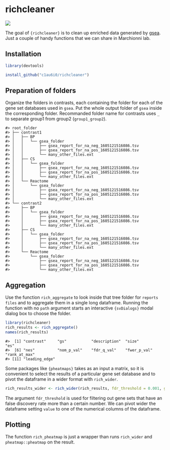 
<!-- README.md is generated from README.Rmd. Please edit that file -->

# richcleaner

<!-- badges: start -->

[![](https://img.shields.io/badge/devel%20version-0.0.0.96-blue.svg)](https://github.com/https://github.com/c1au6i0/richcleaner)

<!-- badges: end -->

The goal of `{richcleaner}` is to clean up enriched data generated by
[gsea](https://www.gsea-msigdb.org/gsea/index.jsp). Just a couple of
handy functions that we can share in Marchionni lab.

## Installation

``` r
library(devtools)

install_github("c1au6i0/richcleaner")
```

## Preparation of folders

Organize the folders in contrasts, each containing the folder for each
of the gene set databases used in `gsea`. Put the whole output folder of
`gsea` inside the corresponding folder. Recommanded folder name for
contrasts uses `_` to separate group1 from group2 (`group1_group2`).

    #> root_folder
    #> ├── contrast1
    #> │   ├── BP
    #> │   │   └── gsea_folder
    #> │   │       ├── gsea_report_for_na_neg_1605121516086.tsv
    #> │   │       ├── gsea_report_for_na_pos_1605121516086.tsv
    #> │   │       └── many_other_files.ext
    #> │   ├── CS
    #> │   │   └── gsea_folder
    #> │   │       ├── gsea_report_for_na_neg_1605121516086.tsv
    #> │   │       ├── gsea_report_for_na_pos_1605121516086.tsv
    #> │   │       └── many_other_files.ext
    #> │   └── Reactome
    #> │       └── gsea_folder
    #> │           ├── gsea_report_for_na_neg_1605121516086.tsv
    #> │           ├── gsea_report_for_na_pos_1605121516086.tsv
    #> │           └── many_other_files.ext
    #> └── contrast2
    #>     ├── BP
    #>     │   └── gsea_folder
    #>     │       ├── gsea_report_for_na_neg_1605121516086.tsv
    #>     │       ├── gsea_report_for_na_pos_1605121516086.tsv
    #>     │       └── many_other_files.ext
    #>     ├── CS
    #>     │   └── gsea_folder
    #>     │       ├── gsea_report_for_na_neg_1605121516086.tsv
    #>     │       ├── gsea_report_for_na_pos_1605121516086.tsv
    #>     │       └── many_other_files.ext
    #>     └── Reactome
    #>         └── gsea_folder
    #>             ├── gsea_report_for_na_neg_1605121516086.tsv
    #>             ├── gsea_report_for_na_pos_1605121516086.tsv
    #>             └── many_other_files.ext

## Aggregation

Use the function `rich_aggregate` to look inside that tree folder for
`reports files` and to aggregate them in a single long dataframe.
Running the function with no `path` argument starts an interactive
`{svDialogs}` modal dialog box to choose the folder.

``` r
library(richcleaner)
rich_results <- rich_aggregate()
names(rich_results)
```

    #>  [1] "contrast"     "gs"           "description"  "size"         "es"          
    #>  [6] "nes"          "nom_p_val"    "fdr_q_val"    "fwer_p_val"   "rank_at_max" 
    #> [11] "leading_edge"

Some packages like `{pheatmaps}` takes as an input a matrix, so it is
convenient to select the results of a particular gene set database and
to pivot the dataframe in a wider format with `rich_wider`.

``` r
rich_results_wider <- rich_wider(rich_results, fdr_threshold = 0.001, gs = "GOBPs", value = "n_logp_sign")
```

The argument `fdr_threshold` is used for filtering out gene sets that
have an false discovery rate more than a certain number. We can pivot
wider the dataframe setting `value` to one of the numerical columns of
the dataframe.

## Plotting

The function `rich_pheatmap` is just a wrapper than runs `rich_wider`
and `pheatmap::pheatmap` on the result.
